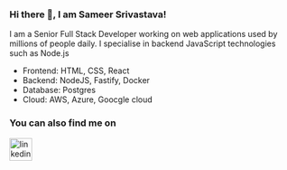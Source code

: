 ### Hi there 👋, I am Sameer Srivastava!

I am a Senior Full Stack Developer working on web applications used by millions of people daily. I specialise in backend JavaScript technologies such as Node.js

* Frontend: HTML, CSS, React
* Backend: NodeJS, Fastify, Docker
* Database: Postgres
* Cloud: AWS, Azure, Goocgle cloud

### You can also find me on
[<img src='https://cdn.jsdelivr.net/npm/simple-icons@3.0.1/icons/linkedin.svg' alt='linkedin' height='40'>](https://www.linkedin.com/in/sameer13/)  
